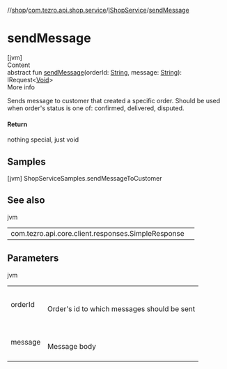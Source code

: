 //[shop](../../../index.md)/[com.tezro.api.shop.service](../index.md)/[IShopService](index.md)/[sendMessage](send-message.md)



# sendMessage  
[jvm]  
Content  
abstract fun [sendMessage](send-message.md)(orderId: [String](https://kotlinlang.org/api/latest/jvm/stdlib/kotlin/-string/index.html), message: [String](https://kotlinlang.org/api/latest/jvm/stdlib/kotlin/-string/index.html)): IRequest<[Void](https://docs.oracle.com/javase/8/docs/api/java/lang/Void.html)>  
More info  


Sends message to customer that created a specific order. Should be used when order's status is one of: confirmed, delivered, disputed.



#### Return  


nothing special, just void



## Samples  
 [jvm] ShopServiceSamples.sendMessageToCustomer   


## See also  
  
jvm  
  
| | |
|---|---|
| <a name="com.tezro.api.shop.service/IShopService/sendMessage/#kotlin.String#kotlin.String/PointingToDeclaration/"></a>com.tezro.api.core.client.responses.SimpleResponse| <a name="com.tezro.api.shop.service/IShopService/sendMessage/#kotlin.String#kotlin.String/PointingToDeclaration/"></a>|
  


## Parameters  
  
jvm  
  
| | |
|---|---|
| <a name="com.tezro.api.shop.service/IShopService/sendMessage/#kotlin.String#kotlin.String/PointingToDeclaration/"></a>orderId| <a name="com.tezro.api.shop.service/IShopService/sendMessage/#kotlin.String#kotlin.String/PointingToDeclaration/"></a><br><br>Order's id to which messages should be sent<br><br>|
| <a name="com.tezro.api.shop.service/IShopService/sendMessage/#kotlin.String#kotlin.String/PointingToDeclaration/"></a>message| <a name="com.tezro.api.shop.service/IShopService/sendMessage/#kotlin.String#kotlin.String/PointingToDeclaration/"></a><br><br>Message body<br><br>|
  
  



